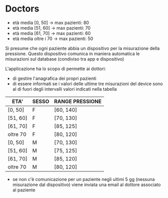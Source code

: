 # Doctors
- età media [0, 50]    -> max pazienti: 80
- età media [51, 60]   -> max pazienti: 70
- età media [61, 70]   -> max pazienti: 60
- età media oltre i 70 -> max pazienti: 50

Si presume che ogni paziente abbia un dispositivo per la misurazione della pressione.
Questo dispositivo comunica in maniera automatica le misurazioni sul database (condiviso tra app e dispositivo)

L'applicazione ha lo scopo di permette ai dottori:
- di gestire l'anagrafica dei propri pazienti
- di essere informati se i valori delle ultime tre misurazioni del device sono al di fuori degli intervalli valori indicati nella tabella

| ETA'     | SESSO | RANGE PRESSIONE |
|----------|-------|-----------------|
| [0, 50]  | F     | [60, 140]       |
| [51, 60] | F     | [70, 130]       |
| [61, 70] | F     | [85, 125]       |
| oltre 70 | F     | [80, 120]       |
| [0, 50]  | M     | [70, 130]       |
| [51, 60] | M     | [75, 125]       |
| [61, 70] | M     | [85, 120]       |
| oltre 70 | M     | [80, 120]       |

- se non c'è comunicazione per un paziente negli ultimi 5 gg (nessuna misurazione dal dispositivo) viene inviata una email al dottore associato al paziente